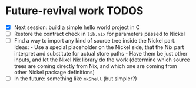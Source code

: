 # Future-revival work TODOS

- [x] Next session: build a simple hello world project in C
- [ ] Restore the contract check in `lib.nix` for parameters passed to Nickel
- [ ] Find a way to import any kind of source tree inside the Nickel part.
      Ideas:
        - Use a special placeholder on the Nickel side, that the Nix part
          interpret and substitute for actual store paths
        - Have them be just other inputs, and let the Nixel Nix library do the
          work (determine which source trees are coming directly from Nix, and
          which one are coming from other Nickel package definitions)
- [ ] In the future: something like `mkShell` (but simpler?)
